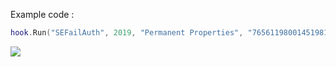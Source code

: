 Example code :


```Lua
hook.Run("SEFailAuth", 2019, "Permanent Properties", "76561198001451981", "Lapin", "he's really not cool !!!!111")
```



[![](http://i.imgur.com/RcnXa1h.gif)](http://i.imgur.com/RcnXa1h.gifv)
